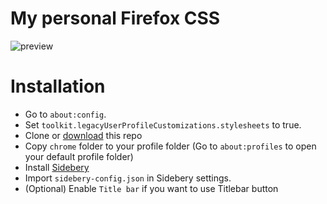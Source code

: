 # My personal Firefox CSS
![preview](https://files.catbox.moe/e3olof.PNG)

# Installation
- Go to `about:config`.
- Set `toolkit.legacyUserProfileCustomizations.stylesheets` to true.
- Clone or [download](https://github.com/p3nguin-kun/firefox-css/archive/refs/heads/main.zip) this repo
- Copy `chrome` folder to your profile folder (Go to `about:profiles` to open your default profile folder)
- Install [Sidebery](https://addons.mozilla.org/en/firefox/addon/sidebery)
- Import `sidebery-config.json` in Sidebery settings.
- (Optional) Enable `Title bar` if you want to use Titlebar button
